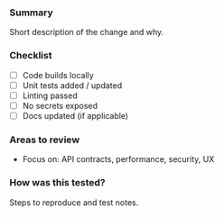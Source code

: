 ### Summary
Short description of the change and why.

### Checklist
- [ ] Code builds locally
- [ ] Unit tests added / updated
- [ ] Linting passed
- [ ] No secrets exposed
- [ ] Docs updated (if applicable)

### Areas to review
- Focus on: API contracts, performance, security, UX

### How was this tested?
Steps to reproduce and test notes.
